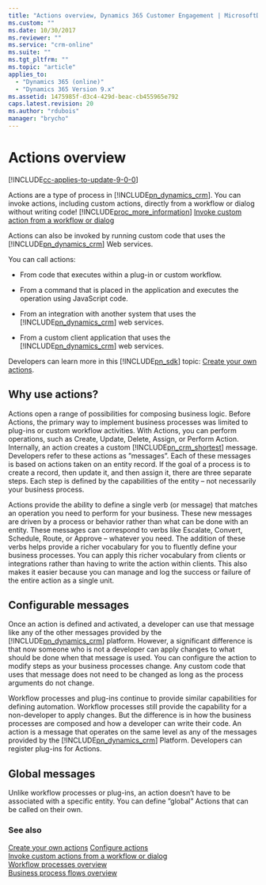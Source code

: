 ```yaml
---
title: "Actions overview, Dynamics 365 Customer Engagement | MicrosoftDocs"
ms.custom: ""
ms.date: 10/30/2017
ms.reviewer: ""
ms.service: "crm-online"
ms.suite: ""
ms.tgt_pltfrm: ""
ms.topic: "article"
applies_to: 
  - "Dynamics 365 (online)"
  - "Dynamics 365 Version 9.x"
ms.assetid: 1475985f-d3c4-429d-beac-cb455965e792
caps.latest.revision: 20
ms.author: "rdubois"
manager: "brycho"
---
```

# Actions overview

[!INCLUDE[cc-applies-to-update-9-0-0](../includes/cc_applies_to_update_9_0_0.md)]

Actions are a type of process in [!INCLUDE[pn_dynamics_crm](../includes/pn-dynamics-crm.md)]. You can invoke actions, including custom actions, directly from a workflow or dialog without writing code! [!INCLUDE[proc_more_information](../includes/proc-more-information.md)] [Invoke custom action from a workflow or dialog](../customize/invoke-custom-actions-workflow-dialog.md)  
  
 Actions can also be invoked by running custom code that uses the [!INCLUDE[pn_dynamics_crm](../includes/pn-dynamics-crm.md)] Web services.  
  
 You can call actions:  
  
-   From code that executes within a plug-in or custom workflow.  
  
-   From a command that is placed in the application and executes the operation using JavaScript code.  
  
-   From an integration with another system that uses the [!INCLUDE[pn_dynamics_crm](../includes/pn-dynamics-crm.md)] web services.  
  
-   From a custom client application that uses the [!INCLUDE[pn_dynamics_crm](../includes/pn-dynamics-crm.md)] web services.  
  
Developers can learn more in this [!INCLUDE[pn_sdk](../includes/pn-sdk.md)] topic: [Create your own actions](../developer/create-own-actions.md). 
  
<a name="BKMK_WhyActions"></a>   
## Why use actions?  
 Actions open a range of possibilities for composing business logic. Before Actions, the primary way to implement business processes was limited to plug-ins or custom workflow activities. With Actions, you can perform operations, such as Create, Update, Delete, Assign, or Perform Action. Internally, an action creates a custom [!INCLUDE[pn_crm_shortest](../includes/pn-crm-shortest.md)] message. Developers refer to these actions as ”messages”. Each of these messages is based on actions taken on an entity record. If the goal of a process is to create a record, then update it, and then assign it, there are three separate steps. Each step is defined by the capabilities of the entity – not necessarily your business process.  
  
 Actions provide the ability to define a single verb (or message) that matches an operation you need to perform for your business. These new messages are driven by a process or behavior rather than what can be done with an entity. These messages can correspond to verbs like Escalate, Convert, Schedule, Route, or Approve – whatever you need. The addition of these verbs helps provide a richer vocabulary for you to fluently define your business processes. You can apply this richer vocabulary from clients or integrations rather than having to write the action within clients. This also makes it easier because you can manage and log the success or failure of the entire action as a single unit.  
  
<a name="BKMK_ConfigurableMessages"></a>   
## Configurable messages  
 Once an action is defined and activated, a developer can use that message like any of the other messages provided by the [!INCLUDE[pn_dynamics_crm](../includes/pn-dynamics-crm.md)] platform. However, a significant difference is that now someone who is not a developer can apply changes to what should be done when that message is used. You can configure the action to modify steps as your business processes change. Any custom code that uses that message does not need to be changed as long as the process arguments do not change.  
  
 Workflow processes and plug-ins continue to provide similar capabilities for defining automation. Workflow processes still provide the capability for a non-developer to apply changes. But the difference is in how the business processes are composed and how a developer can write their code. An action is a message that operates on the same level as any of the messages provided by the [!INCLUDE[pn_dynamics_crm](../includes/pn-dynamics-crm.md)] Platform. Developers can register plug-ins for Actions.  
  
<a name="BKMK_GlobalMessages"></a>   
## Global messages  
 Unlike workflow processes or plug-ins, an action doesn’t have to be associated with a specific entity. You can define ”global” Actions that can be called on their own.  
  
### See also  
[Create your own actions](../developer/create-own-actions.md)
 [Configure actions](../customize/configure-actions.md)   
 [Invoke custom actions from a workflow or dialog](../customize/invoke-custom-actions-workflow-dialog.md) <br />
 [Workflow processes overview](../customize/workflow-processes.md)   
 [Business process flows overview](../customize/business-process-flows-overview.md)   
